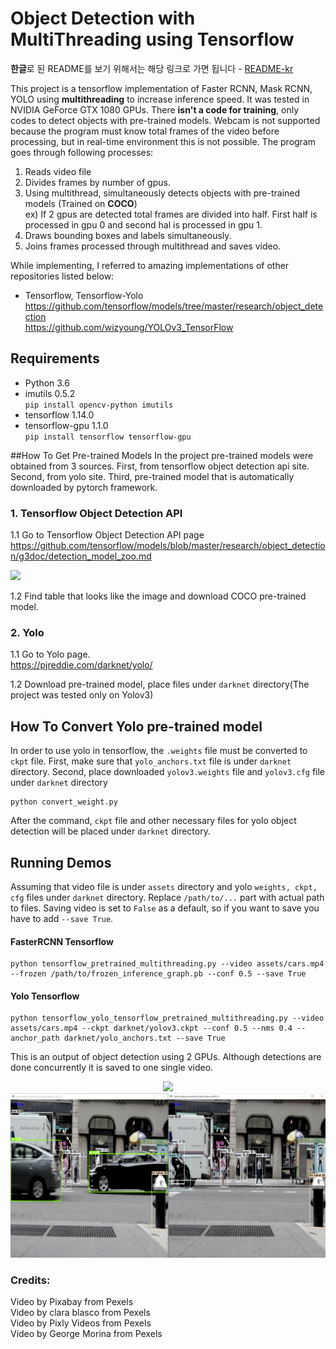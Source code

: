 # Object Detection with MultiThreading using Tensorflow 
**한글**로 된 README를 보기 위해서는 해당 링크로 가면 됩니다 - [README-kr](/readme/README-kr.md)

This project is a tensorflow implementation of Faster RCNN, Mask RCNN, YOLO using **multithreading** to increase inference speed.
It was tested in NVIDIA GeForce GTX 1080 GPUs. There **isn't a code for training**, only codes to detect objects with pre-trained models. 
Webcam is not supported because the program must know total frames of the video before processing, but in real-time environment this is not possible.
The program goes through following processes:

1. Reads video file
2. Divides frames by number of gpus.
3. Using multithread, simultaneously detects objects with pre-trained models (Trained on **COCO**)<br/>
ex) If 2 gpus are detected total frames are divided into half. First half is processed in gpu 0 and second hal is processed in gpu 1.
4. Draws bounding boxes and labels simultaneously.
5. Joins frames processed through multithread and saves video.

While implementing, I referred to amazing implementations of other repositories listed below: 

* Tensorflow, Tensorflow-Yolo <br/>
https://github.com/tensorflow/models/tree/master/research/object_detection<br/> 
https://github.com/wizyoung/YOLOv3_TensorFlow<br/>


## Requirements

* Python 3.6
* imutils 0.5.2<br> 
```pip install opencv-python imutils```
* tensorflow 1.14.0
* tensorflow-gpu 1.1.0<br>
```pip install tensorflow tensorflow-gpu```


##How To Get Pre-trained Models
In the project pre-trained models were obtained from 3 sources. First, from tensorflow object detection api site.
Second, from yolo site. Third, pre-trained model that is automatically downloaded by pytorch framework. 
### 1. Tensorflow Object Detection API

1.1 Go to Tensorflow Object Detection API page
<br/>
https://github.com/tensorflow/models/blob/master/research/object_detection/g3doc/detection_model_zoo.md

<img src="readme/tensorflow_api.png" width="600px"/>

1.2 Find table that looks like the image and download COCO pre-trained model.

### 2. Yolo
1.1 Go to Yolo page.<br/>
https://pjreddie.com/darknet/yolo/

1.2 Download pre-trained model, place files under `darknet` directory(The project was tested only on Yolov3)

## How To Convert Yolo pre-trained model 
In order to use yolo in tensorflow, the `.weights` file must be converted to `ckpt` file. 
First, make sure that `yolo_anchors.txt` file is under `darknet` directory.
Second, place downloaded `yolov3.weights` file and `yolov3.cfg` file under `darknet` directory<br/>
```Shell
python convert_weight.py
``` 
After the command, `ckpt` file and other necessary files for yolo object detection will be placed under `darknet` directory.

## Running Demos
Assuming that video file is under `assets` directory and yolo `weights, ckpt, cfg` files under `darknet` directory.
Replace `/path/to/...` part with actual path to files. Saving video is set to `False` as a default, so if you want to save 
you have to add `--save True`.
#### FasterRCNN Tensorflow
```Shell
python tensorflow_pretrained_multithreading.py --video assets/cars.mp4 --frozen /path/to/frozen_inference_graph.pb --conf 0.5 --save True
```

#### Yolo Tensorflow
```Shell
python tensorflow_yolo_tensorflow_pretrained_multithreading.py --video assets/cars.mp4 --ckpt darknet/yolov3.ckpt --conf 0.5 --nms 0.4 --anchor_path darknet/yolo_anchors.txt --save True
```
This is an output of object detection using 2 GPUs. Although detections are done concurrently it is saved to one single video.
<div align="center">
<img src="readme/multithread_cars.gif" width="600px"/>
</div>
<div align="center">
<img src="readme/multithread_image.png"/>
</div>


### Credits:
Video by Pixabay from Pexels<br/>
Video by clara blasco from Pexels <br/>
Video by Pixly Videos from Pexels<br/>
Video by George Morina from Pexels <br/>
